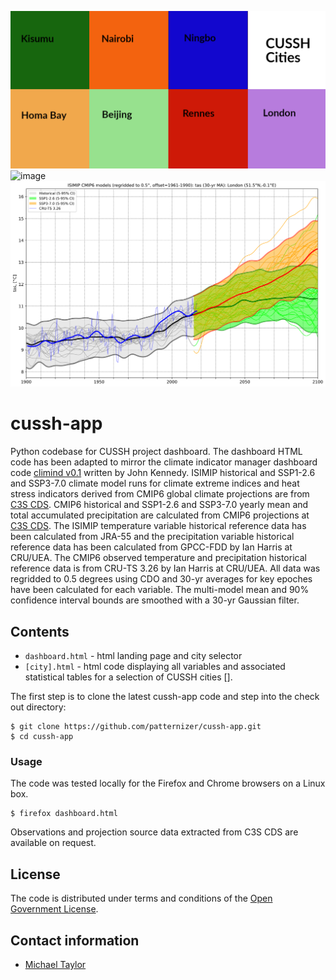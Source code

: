 ![image](https://github.com/patternizer/cussh-app/blob/main/figures/cussh-cities-logo.png)
![image](https://github.com/patternizer/cussh-app/blob/main/figures/cussh-cities-map.png)
![image](https://github.com/patternizer/cussh-app/blob/main/figures/tas_SSPs_with_historical_bias_adjusted-London.png)

# cussh-app

Python codebase for CUSSH project dashboard. The dashboard HTML code has been adapted to mirror the climate indicator manager dashboard code [climind v0.1](https://github.com/jjk-code-otter/climate-indicator-manager) written by John Kennedy. ISIMIP historical and SSP1-2.6 and SSP3-7.0 climate model runs for climate extreme indices and heat stress indicators derived from CMIP6 global climate projections are from [C3S CDS](https://cds.climate.copernicus.eu/cdsapp#!/dataset/sis-extreme-indices-cmip6). CMIP6 historical and SSP1-2.6 and SSP3-7.0 yearly mean and total accumulated precipitation are calculated from CMIP6 projections at [C3S CDS](https://cds.climate.copernicus.eu/cdsapp#!/dataset/projections-cmip6). The ISIMIP temperature variable historical reference data has been calculated from JRA-55 and the precipitation variable historical reference data has been calculated from GPCC-FDD by Ian Harris at CRU/UEA. The CMIP6 observed temperature and precipitation historical reference data is from CRU-TS 3.26 by Ian Harris at CRU/UEA. All data was regridded to 0.5 degrees using CDO and 30-yr averages for key epoches have been calculated for each variable. The multi-model mean and 90% confidence interval bounds are smoothed with a 30-yr Gaussian filter.

## Contents

* `dashboard.html` - html landing page and city selector
* `[city].html` - html code displaying all variables and associated statistical tables for a selection of CUSSH cities [].

The first step is to clone the latest cussh-app code and step into the check out directory: 

    $ git clone https://github.com/patternizer/cussh-app.git
    $ cd cussh-app

### Usage

The code was tested locally for the Firefox and Chrome browsers on a Linux box.

    $ firefox dashboard.html
    
Observations and projection source data extracted from C3S CDS are available on request.

## License

The code is distributed under terms and conditions of the [Open Government License](http://www.nationalarchives.gov.uk/doc/open-government-licence/version/3/).

## Contact information

* [Michael Taylor](michael.a.taylor@uea.ac.uk)


